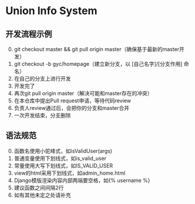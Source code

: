 # Union Info System
## 开发流程示例
0. git checkout master && git pull origin master（确保基于最新的master开发）
2. git checkout -b gyc/homepage（建立新分支，以 [自己名字]/[分支作用] 命名）
2. 在自己的分支上进行开发
3. 开发完了
4. 再次git pull origin master（解决可能和master存在的冲突）
5. 在本仓库中提出Pull request申请，等待代码review
6. 负责人review通过后，会把你的分支和master合并
7. 一次开发结束，分支删除

## 语法规范
0. 函数名使用小驼峰式，如isValidUser(args)
1. 普通变量使用下划线式，如is_valid_user
2. 常量使用大写下划线式，如IS_VALID_USER
3. view的html采用下划线式，如admin_home.html
4. Django模版渲染内容内部两端要空格，如{% username %}
5. 建议函数之间间隔2行
6. 如有其他未定之处请补充

